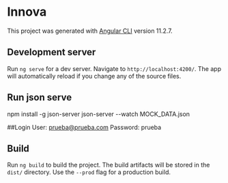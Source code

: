 # Innova

This project was generated with [Angular CLI](https://github.com/angular/angular-cli) version 11.2.7.



## Development server

Run `ng serve` for a dev server. Navigate to `http://localhost:4200/`. The app will automatically reload if you change any of the source files.
 
## Run json serve
npm install -g json-server
json-server --watch MOCK_DATA.json

##Login
User: prueba@prueba.com
Password: prueba

## Build

Run `ng build` to build the project. The build artifacts will be stored in the `dist/` directory. Use the `--prod` flag for a production build.


